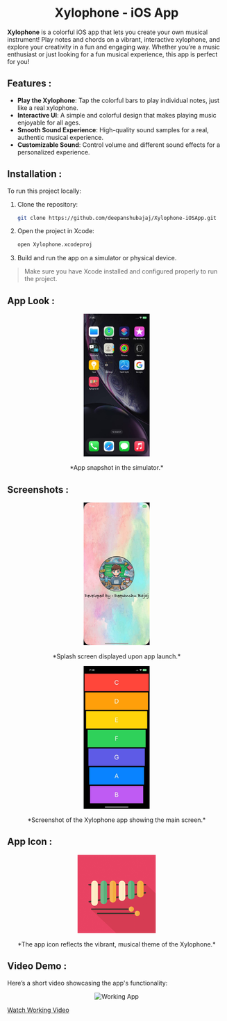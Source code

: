 <h1 align="center">Xylophone - iOS App</h1>

**Xylophone** is a colorful iOS app that lets you create your own musical instrument! Play notes and chords on a vibrant, interactive xylophone, and explore your creativity in a fun and engaging way. Whether you’re a music enthusiast or just looking for a fun musical experience, this app is perfect for you!

## Features :

- **Play the Xylophone**: Tap the colorful bars to play individual notes, just like a real xylophone.
- **Interactive UI**: A simple and colorful design that makes playing music enjoyable for all ages.
- **Smooth Sound Experience**: High-quality sound samples for a real, authentic musical experience.
- **Customizable Sound**: Control volume and different sound effects for a personalized experience.

## Installation :

To run this project locally:

1. Clone the repository:
    ```bash
    git clone https://github.com/deepanshubajaj/Xylophone-iOSApp.git
    ```

2. Open the project in Xcode:
    ```bash
    open Xylophone.xcodeproj
    ```

3. Build and run the app on a simulator or physical device.

> Make sure you have Xcode installed and configured properly to run the project.

## App Look :

<p align="center">
  <img src="ProjectOutputs/Snapshots/appLook.jpg" alt="App Look" width="30%" />
</p>
<p align="center">
  *App snapshot in the simulator.*
</p>

## Screenshots :

<p align="center">
  <img src="ProjectOutputs/Snapshots/SScreen.jpg" alt="Splash Screen" width="30%" />
</p>
<p align="center">
  *Splash screen displayed upon app launch.*
</p>

<p align="center">
  <img src="ProjectOutputs/Snapshots/mainScreen.jpg" alt="Main Screen" width="30%" />
</p>
<p align="center">
  *Screenshot of the Xylophone app showing the main screen.*
</p>

## App Icon :

<p align="center">
  <img src="ProjectOutputs/Snapshots/appIcon.png" alt="App Icon" />
</p>
<p align="center">
  *The app icon reflects the vibrant, musical theme of the Xylophone.*
</p>

## Video Demo :

Here’s a short video showcasing the app's functionality:

<p align="center">
  <img src="ProjectOutputs/WorkingVideo/workingVideo.gif" alt="Working App" width="30%" />
</p>

[Watch Working Video](ProjectOutputs/WorkingVideo/workingVideo.mp4)
